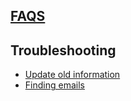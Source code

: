 ## [FAQS](faqs)

## Troubleshooting

* [Update old information](article/update-old-information)
* [Finding emails](../email-not-found)
